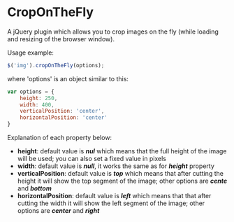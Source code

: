 CropOnTheFly
============

A jQuery plugin which allows you to crop images on the fly (while loading and resizing of the browser window).

Usage example:

```javascript
$('img').cropOnTheFly(options);
```

where 'options' is an object similar to this:

```javascript
var options = {
    height: 250,
    width: 400,
    verticalPosition: 'center',
    horizontalPosition: 'center'
}
```

Explanation of each property below:

* **height**: default value is _**nul**_ which means that the full height of the image will be used; you can also set a fixed value in pixels
* **width**: default value is _**null**_, it works the same as for _**height**_ property
* **verticalPosition**: default value is _**top**_ which means that after cutting the height it will show the top segment of the image; other options are _**cente**_ and _**bottom**_
* **horizontalPosition**: default value is _**left**_ which means that that after cutting the width it will show the left segment of the image; other options are _**center**_ and _**right**_
